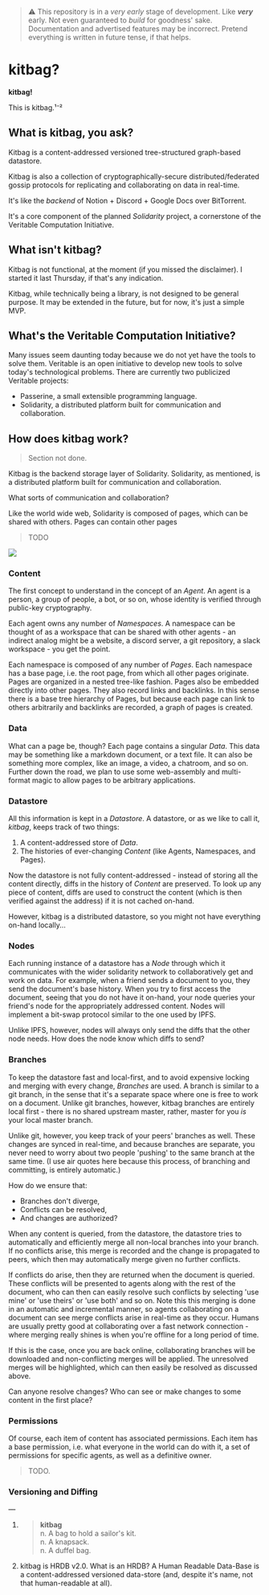 > ⚠ This repository is in a *very early* stage of development.
> Like ***very*** early. Not even guaranteed to *build* for goodness' sake.
> Documentation and advertised features may be incorrect.
> Pretend everything is written in future tense, if that helps.

# kitbag?
**kitbag!**

This is kitbag.¹⁻²

## What is kitbag, you ask?
Kitbag is a content-addressed versioned tree-structured graph-based datastore.

Kitbag is also a collection of cryptographically-secure distributed/federated gossip protocols for replicating and collaborating on data in real-time.

It's like the *backend* of Notion + Discord + Google Docs over BitTorrent.

It's a core component of the planned *Solidarity* project, a cornerstone of the Veritable Computation Initiative.

## What isn't kitbag?
Kitbag is not functional, at the moment (if you missed the disclaimer). I started it last Thursday, if that's any indication.

Kitbag, while technically being a library, is not designed to be general purpose. It may be extended in the future, but for now, it's just a simple MVP.

## What's the Veritable Computation Initiative?
Many issues seem daunting today because we do not yet have the tools to solve them. Veritable is an open initiative to develop new tools to solve today's technological problems. There are currently two publicized Veritable projects:

- Passerine, a small extensible programming language.
- Solidarity, a distributed platform built for communication and collaboration.

## How does kitbag work?
> Section not done.

Kitbag is the backend storage layer of Solidarity. Solidarity, as mentioned, is a distributed platform built for communication and collaboration.

What sorts of communication and collaboration?

Like the world wide web, Solidarity is composed of pages, which can be shared with others. Pages can contain other pages

> TODO

![](https://raw.githubusercontent.com/slightknack/kitbag/master/mock.png)

### Content
The first concept to understand in the concept of an *Agent*. An agent is a person, a group of people, a bot, or so on, whose identity is verified through public-key cryptography.

Each agent owns any number of *Namespaces*. A namespace can be thought of as a workspace that can be shared with other agents - an indirect analog might be a website, a discord server, a git repository, a slack workspace - you get the point.

Each namespace is composed of any number of *Pages*. Each namespace has a base page, i.e. the root page, from which all other pages originate. Pages are organized in a nested tree-like fashion. Pages also be embedded directly into other pages. They also record links and backlinks. In this sense there is a base tree hierarchy of Pages, but because each page can link to others arbitrarily and backlinks are recorded, a graph of pages is created.

### Data
What can a page be, though? Each page contains a singular *Data*. This data may be something like a markdown document, or a text file. It can also be something more complex, like an image, a video, a chatroom, and so on. Further down the road, we plan to use some web-assembly and multi-format magic to allow pages to be arbitrary applications.

### Datastore
All this information is kept in a *Datastore*. A datastore, or as we like to call it, *kitbag*, keeps track of two things:

1. A content-addressed store of *Data*.
2. The histories of ever-changing *Content* (like Agents, Namespaces, and Pages).

Now the datastore is not fully content-addressed - instead of storing all the content directly, diffs in the history of *Content* are preserved. To look up any piece of content, diffs are used to construct the content (which is then verified against the address) if it is not cached on-hand.

However, kitbag is a distributed datastore, so you might not have everything on-hand locally...

### Nodes
Each running instance of a datastore has a *Node* through which it communicates with the wider solidarity network to collaboratively get and work on data. For example, when a friend sends a document to you, they send the document's base history. When you try to first access the document, seeing that you do not have it on-hand, your node queries your friend's node for the appropriately addressed content. Nodes will implement a bit-swap protocol similar to the one used by IPFS.

Unlike IPFS, however, nodes will always only send the diffs that the other node needs. How does the node know which diffs to send?

### Branches
To keep the datastore fast and local-first, and to avoid expensive locking and merging with every change, *Branches* are used. A branch is similar to a git branch, in the sense that it's a separate space where one is free to work on a document. Unlike git branches, however, kitbag branches are entirely local first - there is no shared upstream master, rather, master for you *is* your local master branch.

Unlike git, however, you keep track of your peers' branches as well. These changes are synced in real-time, and because branches are separate, you never need to worry about two people 'pushing' to the same branch at the same time. (I use air quotes here because this process, of branching and committing, is entirely automatic.)

How do we ensure that:

- Branches don't diverge,
- Conflicts can be resolved,
- And changes are authorized?

When any content is queried, from the datastore, the datastore tries to automatically and efficiently merge all non-local branches into your branch. If no conflicts arise, this merge is recorded and the change is propagated to peers, which then may automatically merge given no further conflicts.

If conflicts do arise, then they are returned when the document is queried. These conflicts will be presented to agents along with the rest of the document, who can then can easily resolve such conflicts by selecting 'use mine' or 'use theirs' or 'use both' and so on. Note this this merging is done in an automatic and incremental manner, so agents collaborating on a document can see merge conflicts arise in real-time as they occur. Humans are usually pretty good at collaborating over a fast network connection - where merging really shines is when you're offline for a long period of time.

If this is the case, once you are back online, collaborating branches will be downloaded and non-conflicting merges will be applied. The unresolved merges will be highlighted, which can then easily be resolved as discussed above.

Can anyone resolve changes? Who can see or make changes to some content in the first place?

### Permissions
Of course, each item of content has associated permissions. Each item has a base permission, i.e. what everyone in the world can do with it, a set of permissions for specific agents, as well as a definitive owner.

> TODO.

### Versioning and Diffing

—

1. > **kitbag**  
   > n. A bag to hold a sailor's kit.  
   > n. A knapsack.  
   > n. A duffel bag.

2. kitbag is HRDB v2.0. What is an HRDB? A Human Readable Data-Base is a content-addressed versioned data-store (and, despite it's name, not that human-readable at all).
